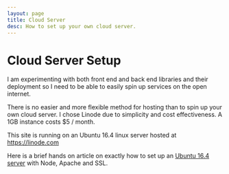 ```yaml
---
layout: page
title: Cloud Server
desc: How to set up your own cloud server.
---
```


# Cloud Server Setup

I am experimenting with both front end and back end libraries and their deployment so I need to be able to easily spin up services on the open internet.

There is no easier and more flexible method for hosting than to spin up your own cloud server. I chose Linode due to simplicity and cost effectiveness. A 1GB instance costs $5 / month.

This site is running on an Ubuntu 16.4 linux server hosted at https://linode.com

Here is a brief hands on article on exactly how to set up an
[Ubuntu 16.4 server](server-setup) with Node, Apache and SSL.

